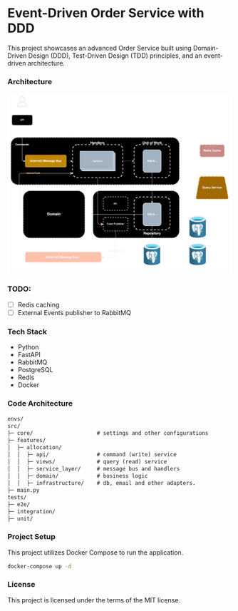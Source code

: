 # Event-Driven Order Service with DDD

This project showcases an advanced Order Service built using Domain-Driven Design (DDD), Test-Driven Design (TDD) principles, and an event-driven architecture. 

### Architecture
![Architecture](./img/architecture.svg)

### TODO:
- [ ] Redis caching
- [ ] External Events publisher to RabbitMQ

### Tech Stack
- Python
- FastAPI
- RabbitMQ 
- PostgreSQL
- Redis
- Docker

### Code Architecture
```
envs/
src/
├─ core/                    # settings and other configurations
├─ features/
│  ├─ allocation/
│  │  ├─ api/               # command (write) service
│  │  ├─ views/             # query (read) service
│  │  ├─ service_layer/     # message bus and handlers
│  │  ├─ domain/            # business logic
│  │  ├─ infrastructure/    # db, email and other adapters.
├─ main.py
tests/
├─ e2e/
├─ integration/
├─ unit/
```


### Project Setup
This project utilizes Docker Compose to run the application.

```bash
docker-compose up -d
```

### License
This project is licensed under the terms of the MIT license.

